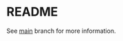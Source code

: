 # README

See [main](https://github.com/sawork-2022/aw06-YiyangSunn/tree/main) branch for more information.
